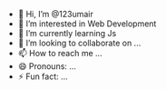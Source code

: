- 👋 Hi, I’m @123umair
- 👀 I’m interested in Web Development
- 🌱 I’m currently learning Js
- 💞️ I’m looking to collaborate on ...
- 📫 How to reach me ...
- 😄 Pronouns: ...
- ⚡ Fun fact: ...

<!---
123umair/123umair is a ✨ special ✨ repository because its `README.md` (this file) appears on your GitHub profile.
You can click the Preview link to take a look at your changes.
--->

